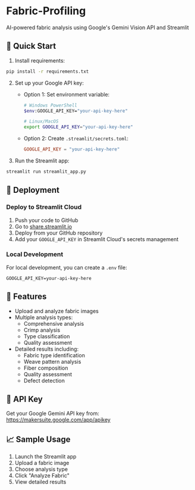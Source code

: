 # Fabric-Profiling

AI-powered fabric analysis using Google's Gemini Vision API and Streamlit

## 🚀 Quick Start

1. Install requirements:
```bash
pip install -r requirements.txt
```

2. Set up your Google API key:
   - Option 1: Set environment variable:
     ```bash
     # Windows PowerShell
     $env:GOOGLE_API_KEY="your-api-key-here"
     
     # Linux/MacOS
     export GOOGLE_API_KEY="your-api-key-here"
     ```
   - Option 2: Create `.streamlit/secrets.toml`:
     ```toml
     GOOGLE_API_KEY = "your-api-key-here"
     ```

3. Run the Streamlit app:
```bash
streamlit run streamlit_app.py
```

## 📱 Deployment

### Deploy to Streamlit Cloud

1. Push your code to GitHub
2. Go to [share.streamlit.io](https://share.streamlit.io)
3. Deploy from your GitHub repository
4. Add your `GOOGLE_API_KEY` in Streamlit Cloud's secrets management

### Local Development

For local development, you can create a `.env` file:
```
GOOGLE_API_KEY=your-api-key-here
```

## 🔧 Features

- Upload and analyze fabric images
- Multiple analysis types:
  - Comprehensive analysis
  - Crimp analysis
  - Type classification
  - Quality assessment
- Detailed results including:
  - Fabric type identification
  - Weave pattern analysis
  - Fiber composition
  - Quality assessment
  - Defect detection
  
## 📝 API Key

Get your Google Gemini API key from: https://makersuite.google.com/app/apikey

## 📈 Sample Usage

1. Launch the Streamlit app
2. Upload a fabric image
3. Choose analysis type
4. Click "Analyze Fabric"
5. View detailed results